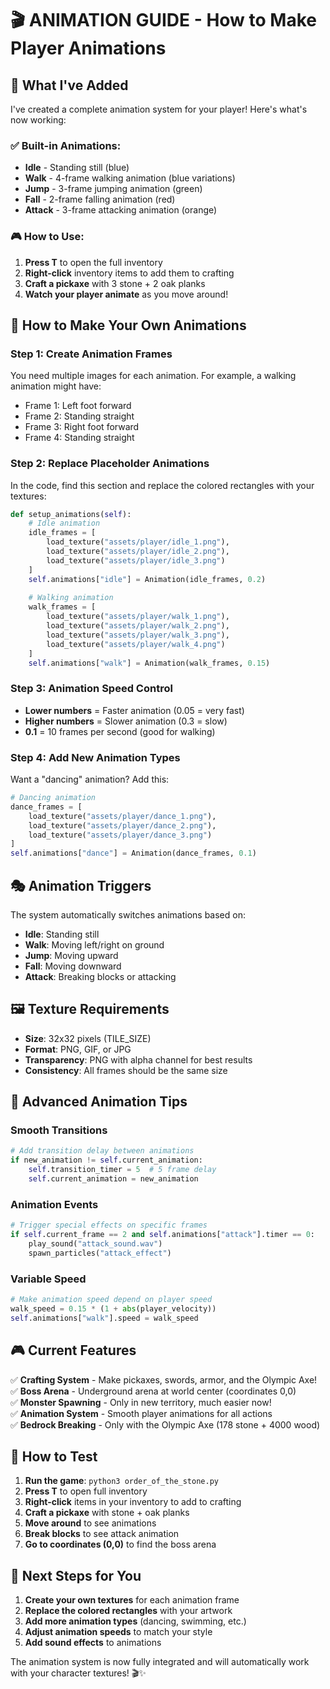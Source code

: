 # 🎬 ANIMATION GUIDE - How to Make Player Animations

## 🎯 What I've Added

I've created a complete animation system for your player! Here's what's now working:

### ✅ **Built-in Animations:**
- **Idle** - Standing still (blue)
- **Walk** - 4-frame walking animation (blue variations)
- **Jump** - 3-frame jumping animation (green)
- **Fall** - 2-frame falling animation (red)
- **Attack** - 3-frame attacking animation (orange)

### 🎮 **How to Use:**
1. **Press T** to open the full inventory
2. **Right-click** inventory items to add them to crafting
3. **Craft a pickaxe** with 3 stone + 2 oak planks
4. **Watch your player animate** as you move around!

## 🎨 **How to Make Your Own Animations**

### **Step 1: Create Animation Frames**
You need multiple images for each animation. For example, a walking animation might have:
- Frame 1: Left foot forward
- Frame 2: Standing straight
- Frame 3: Right foot forward
- Frame 4: Standing straight

### **Step 2: Replace Placeholder Animations**
In the code, find this section and replace the colored rectangles with your textures:

```python
def setup_animations(self):
    # Idle animation
    idle_frames = [
        load_texture("assets/player/idle_1.png"),
        load_texture("assets/player/idle_2.png"),
        load_texture("assets/player/idle_3.png")
    ]
    self.animations["idle"] = Animation(idle_frames, 0.2)
    
    # Walking animation
    walk_frames = [
        load_texture("assets/player/walk_1.png"),
        load_texture("assets/player/walk_2.png"),
        load_texture("assets/player/walk_3.png"),
        load_texture("assets/player/walk_4.png")
    ]
    self.animations["walk"] = Animation(walk_frames, 0.15)
```

### **Step 3: Animation Speed Control**
- **Lower numbers** = Faster animation (0.05 = very fast)
- **Higher numbers** = Slower animation (0.3 = slow)
- **0.1** = 10 frames per second (good for walking)

### **Step 4: Add New Animation Types**
Want a "dancing" animation? Add this:

```python
# Dancing animation
dance_frames = [
    load_texture("assets/player/dance_1.png"),
    load_texture("assets/player/dance_2.png"),
    load_texture("assets/player/dance_3.png")
]
self.animations["dance"] = Animation(dance_frames, 0.1)
```

## 🎭 **Animation Triggers**

The system automatically switches animations based on:

- **Idle**: Standing still
- **Walk**: Moving left/right on ground
- **Jump**: Moving upward
- **Fall**: Moving downward
- **Attack**: Breaking blocks or attacking

## 🖼️ **Texture Requirements**

- **Size**: 32x32 pixels (TILE_SIZE)
- **Format**: PNG, GIF, or JPG
- **Transparency**: PNG with alpha channel for best results
- **Consistency**: All frames should be the same size

## 🚀 **Advanced Animation Tips**

### **Smooth Transitions**
```python
# Add transition delay between animations
if new_animation != self.current_animation:
    self.transition_timer = 5  # 5 frame delay
    self.current_animation = new_animation
```

### **Animation Events**
```python
# Trigger special effects on specific frames
if self.current_frame == 2 and self.animations["attack"].timer == 0:
    play_sound("attack_sound.wav")
    spawn_particles("attack_effect")
```

### **Variable Speed**
```python
# Make animation speed depend on player speed
walk_speed = 0.15 * (1 + abs(player_velocity))
self.animations["walk"].speed = walk_speed
```

## 🎮 **Current Features**

✅ **Crafting System** - Make pickaxes, swords, armor, and the Olympic Axe!  
✅ **Boss Arena** - Underground arena at world center (coordinates 0,0)  
✅ **Monster Spawning** - Only in new territory, much easier now!  
✅ **Animation System** - Smooth player animations for all actions  
✅ **Bedrock Breaking** - Only with the Olympic Axe (178 stone + 4000 wood)  

## 🔧 **How to Test**

1. **Run the game**: `python3 order_of_the_stone.py`
2. **Press T** to open full inventory
3. **Right-click** items in your inventory to add to crafting
4. **Craft a pickaxe** with stone + oak planks
5. **Move around** to see animations
6. **Break blocks** to see attack animation
7. **Go to coordinates (0,0)** to find the boss arena

## 🎨 **Next Steps for You**

1. **Create your own textures** for each animation frame
2. **Replace the colored rectangles** with your artwork
3. **Add more animation types** (dancing, swimming, etc.)
4. **Adjust animation speeds** to match your style
5. **Add sound effects** to animations

The animation system is now fully integrated and will automatically work with your character textures! 🎬✨
